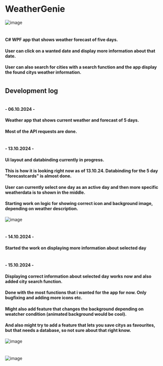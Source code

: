 # WeatherGenie
![image](https://github.com/user-attachments/assets/4fd8fb42-3b45-475f-91b4-041ece60695f)
#
#### C# WPF app that shows weather forecast of five days. 
#### User can click on a wanted date and display more information about that date.
#### User can also search for cities with a search function and the app display the found citys weather information.
#
## Development log
#
#### - 06.10.2024 - 
#### Weather app that shows current weather and forecast of 5 days.
#### Most of the API requests are done.
#
#### - 13.10.2024 - 
#### Ui layout and databinding currently in progress.
#### This is how it is looking right now as of 13.10.24. Databinding for the 5 day "forecastcards" is almost done.
#### User can currently select one day as an active day and then more specific weatherdata is to shown in the middle.
#### Starting work on logic for showing correct icon and background image, depending on weather description.
![image](https://github.com/user-attachments/assets/75c840c8-7614-4258-8e25-15364e6db33f)
#
#### - 14.10.2024 -
#### Started the work on displaying more information about selected day
#
#### - 15.10.2024 -
#### Displaying correct information about selected day works now and also added city search function.
#### Done with the most functions that i wanted for the app for now. Only bugfixing and adding more icons etc.
#### Might also add feature that changes the background depending on weatcher condition (animated background would be cool).
#### And also might try to add a feature that lets you save citys as favourites, but that needs a database, so not sure about that right know.
![image](https://github.com/user-attachments/assets/08ebcbc4-8f6e-4447-a849-d0cc7f1c3b2e)
#
![image](https://github.com/user-attachments/assets/80acefb7-0fac-4f08-b447-edc6f8feba68)

